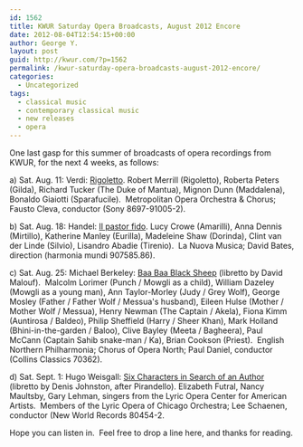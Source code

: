 ```yaml
---
id: 1562
title: KWUR Saturday Opera Broadcasts, August 2012 Encore
date: 2012-08-04T12:54:15+00:00
author: George Y.
layout: post
guid: http://kwur.com/?p=1562
permalink: /kwur-saturday-opera-broadcasts-august-2012-encore/
categories:
  - Uncategorized
tags:
  - classical music
  - contemporary classical music
  - new releases
  - opera
---
```

<div class="pf-content">
  <p>
    One last gasp for this summer of broadcasts of opera recordings from KWUR, for the next 4 weeks, as follows:
  </p>
  
  <p>
    a) Sat. Aug. 11: Verdi: <u>Rigoletto</u>. Robert Merrill (Rigoletto), Roberta Peters (Gilda), Richard Tucker (The Duke of Mantua), Mignon Dunn (Maddalena), Bonaldo Giaiotti (Sparafucile).&nbsp; Metropolitan Opera Orchestra & Chorus; Fausto Cleva, conductor (Sony 8697-91005-2).
  </p>
  
  <p>
    b) Sat. Aug. 18: Handel: <u>Il pastor fido</u>. Lucy Crowe (Amarilli), Anna Dennis (Mirtillo), Katherine Manley (Eurilla), Madeleine Shaw (Dorinda), Clint van der Linde (Silvio), Lisandro Abadie (Tirenio).&nbsp; La Nuova Musica; David Bates, direction (harmonia mundi 907585.86).
  </p>
  
  <p>
    c) Sat. Aug. 25: Michael Berkeley: <u>Baa Baa Black Sheep</u> (libretto by David Malouf).&nbsp; Malcolm Lorimer (Punch / Mowgli as a child), William Dazeley (Mowgli as a young man), Ann Taylor-Morley (Judy / Grey Wolf), George Mosley (Father / Father Wolf / Messua's husband), Eileen Hulse (Mother / Mother Wolf / Messua), Henry Newman (The Captain / Akela), Fiona Kimm (Auntirosa / Baldeo), Philip Sheffield (Harry / Sheer Khan), Mark Holland (Bhini-in-the-garden / Baloo), Clive Bayley (Meeta / Bagheera), Paul McCann (Captain Sahib snake-man / Ka), Brian Cookson (Priest).&nbsp; English Northern Philharmonia; Chorus of Opera North; Paul Daniel, conductor (Collins Classics 70362).
  </p>
  
  <p>
    d) Sat. Sept. 1: Hugo Weisgall: <u>Six Characters in Search of an Author</u> (libretto by Denis Johnston, after Pirandello). Elizabeth Futral, Nancy Maultsby, Gary Lehman, singers from the Lyric Opera Center for American Artists.&nbsp; Members of the Lyric Opera of Chicago Orchestra; Lee Schaenen, conductor (New World Records 80454-2.
  </p>
  
  <p>
    Hope you can listen in.&nbsp; Feel free to drop a line here, and thanks for reading.
  </p>
  
  <p>
    &nbsp;
  </p>
</div>